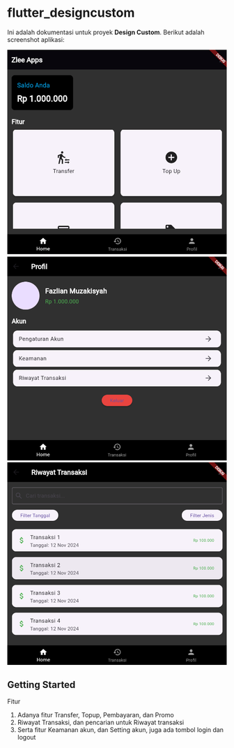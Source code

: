 # flutter_designcustom

Ini adalah dokumentasi untuk proyek **Design Custom**. Berikut adalah screenshot aplikasi:

![Screenshot Aplikasi](assets/HomePage.png)
![Screenshot Aplikasi](assets/ProfilePage.png)
![Screenshot Aplikasi](assets/Transaksi_Page.png)

## Getting Started

Fitur

1. Adanya fitur Transfer, Topup, Pembayaran, dan Promo
2. Riwayat Transaksi, dan pencarian untuk Riwayat transaksi 
3. Serta fitur Keamanan akun, dan Setting akun, juga ada tombol login dan logout
